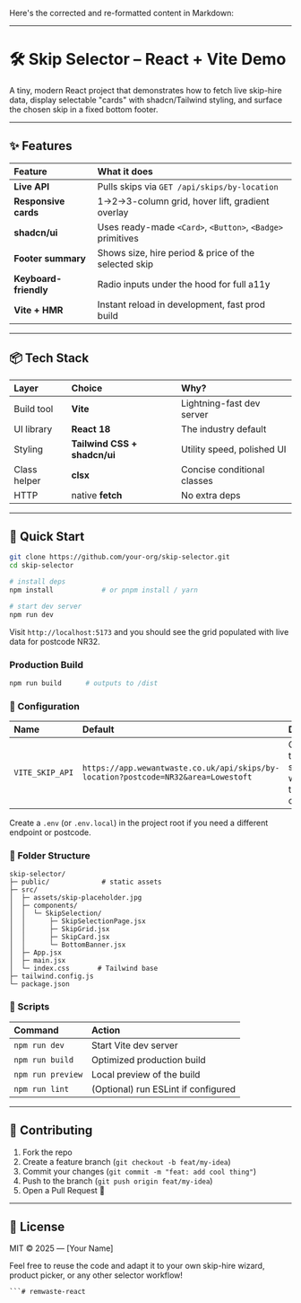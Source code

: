 Here's the corrected and re-formatted content in Markdown:

-----

# 🛠️ Skip Selector – React + Vite Demo

A tiny, modern React project that demonstrates how to fetch live skip-hire data, display selectable "cards" with shadcn/Tailwind styling, and surface the chosen skip in a fixed bottom footer.

-----

## ✨ Features

| Feature           | What it does                                  |
| :---------------- | :-------------------------------------------- |
| **Live API** | Pulls skips via `GET /api/skips/by-location`  |
| **Responsive cards** | 1→2→3-column grid, hover lift, gradient overlay |
| **shadcn/ui** | Uses ready-made `<Card>`, `<Button>`, `<Badge>` primitives |
| **Footer summary** | Shows size, hire period & price of the selected skip |
| **Keyboard-friendly** | Radio inputs under the hood for full a11y     |
| **Vite + HMR** | Instant reload in development, fast prod build |

-----

## 📦 Tech Stack

| Layer             | Choice                     | Why?                            |
| :---------------- | :------------------------- | :------------------------------ |
| Build tool        | **Vite** | Lightning-fast dev server       |
| UI library        | **React 18** | The industry default            |
| Styling           | **Tailwind CSS + shadcn/ui** | Utility speed, polished UI      |
| Class helper      | **clsx** | Concise conditional classes     |
| HTTP              | native **fetch** | No extra deps                   |

-----

## 🚀 Quick Start

```bash
git clone https://github.com/your-org/skip-selector.git
cd skip-selector

# install deps
npm install            # or pnpm install / yarn

# start dev server
npm run dev
```

Visit `http://localhost:5173` and you should see the grid populated with live data for postcode NR32.

### Production Build

```bash
npm run build      # outputs to /dist
```

### 🔧 Configuration

| Name          | Default                                                                 | Description                                                     |
| :------------ | :---------------------------------------------------------------------- | :-------------------------------------------------------------- |
| `VITE_SKIP_API` | `https://app.wewantwaste.co.uk/api/skips/by-location?postcode=NR32&area=Lowestoft` | Override the data source without touching code.                 |

Create a `.env` (or `.env.local`) in the project root if you need a different endpoint or postcode.

### 📂 Folder Structure

```
skip-selector/
├─ public/             # static assets
├─ src/
│  ├─ assets/skip-placeholder.jpg
│  ├─ components/
│  │  └─ SkipSelection/
│  │      ├─ SkipSelectionPage.jsx
│  │      ├─ SkipGrid.jsx
│  │      ├─ SkipCard.jsx
│  │      └─ BottomBanner.jsx
│  ├─ App.jsx
│  ├─ main.jsx
│  └─ index.css       # Tailwind base
├─ tailwind.config.js
└─ package.json
```

### 📝 Scripts

| Command         | Action                          |
| :-------------- | :------------------------------ |
| `npm run dev`   | Start Vite dev server           |
| `npm run build` | Optimized production build      |
| `npm run preview` | Local preview of the build      |
| `npm run lint`  | (Optional) run ESLint if configured |

-----

## 🤝 Contributing

1.  Fork the repo
2.  Create a feature branch (`git checkout -b feat/my-idea`)
3.  Commit your changes (`git commit -m "feat: add cool thing"`)
4.  Push to the branch (`git push origin feat/my-idea`)
5.  Open a Pull Request 🚀

-----

## 📜 License

MIT © 2025 — [Your Name]

Feel free to reuse the code and adapt it to your own skip-hire wizard, product picker, or any other selector workflow\!

```
```# remwaste-react
